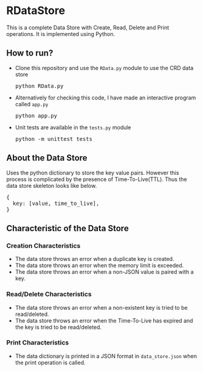 # RDataStore
This is a complete Data Store with Create, Read, Delete and Print operations. It is implemented using Python.

## How to run?
- Clone this repository and use the `RData.py` module to use the CRD data store <pre>python RData.py</pre>
- Alternatively for checking this code, I have made an interactive program called `app.py` <pre>python app.py</pre>
- Unit tests are available in the `tests.py` module <pre>python -m unittest tests</pre>

## About the Data Store
Uses the python dictionary to store the key value pairs. However this process is complicated by the presence of Time-To-Live(TTL). Thus the data store skeleton looks like below.
<pre>
{
  key: [value, time_to_live],
}
</pre>

## Characteristic of the Data Store
### Creation Characteristics
- The data store throws an error when a duplicate key is created.
- The data store throws an error when the memory limit is exceeded.
- The data store throws an error when a non-JSON value is paired with a key.

### Read/Delete Characteristics
- The data store throws an error when a non-existent key is tried to be read/deleted.
- The data store throws an error when the Time-To-Live has expired and the key is tried to be read/deleted.

### Print Characteristics
- The data dictionary is printed in a JSON format in `data_store.json` when the print operation is called.
